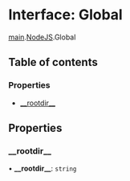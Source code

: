 # Interface: Global

[main](../modules/main.md).[NodeJS](../modules/main.NodeJS.md).Global

## Table of contents

### Properties

- [\_\_rootdir\_\_](main.NodeJS.Global.md#__rootdir__)

## Properties

### \_\_rootdir\_\_

• **\_\_rootdir\_\_**: `string`
